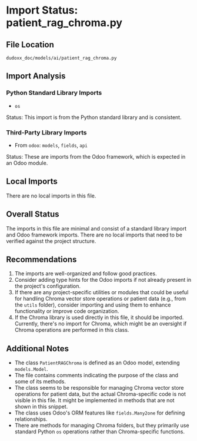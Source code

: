 # Import Status: patient_rag_chroma.py

## File Location
`dudoxx_doc/models/ai/patient_rag_chroma.py`

## Import Analysis

### Python Standard Library Imports
- `os`

Status: This import is from the Python standard library and is consistent.

### Third-Party Library Imports
- From `odoo`: `models`, `fields`, `api`

Status: These are imports from the Odoo framework, which is expected in an Odoo module.

## Local Imports
There are no local imports in this file.

## Overall Status
The imports in this file are minimal and consist of a standard library import and Odoo framework imports. There are no local imports that need to be verified against the project structure.

## Recommendations
1. The imports are well-organized and follow good practices.
2. Consider adding type hints for the Odoo imports if not already present in the project's configuration.
3. If there are any project-specific utilities or modules that could be useful for handling Chroma vector store operations or patient data (e.g., from the `utils` folder), consider importing and using them to enhance functionality or improve code organization.
4. If the Chroma library is used directly in this file, it should be imported. Currently, there's no import for Chroma, which might be an oversight if Chroma operations are performed in this class.

## Additional Notes
- The class `PatientRAGChroma` is defined as an Odoo model, extending `models.Model`.
- The file contains comments indicating the purpose of the class and some of its methods.
- The class seems to be responsible for managing Chroma vector store operations for patient data, but the actual Chroma-specific code is not visible in this file. It might be implemented in methods that are not shown in this snippet.
- The class uses Odoo's ORM features like `fields.Many2one` for defining relationships.
- There are methods for managing Chroma folders, but they primarily use standard Python `os` operations rather than Chroma-specific functions.